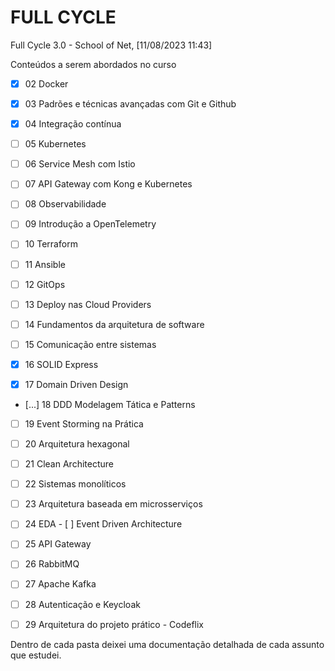 # FULL CYCLE
Full Cycle 3.0 - School of Net, [11/08/2023 11:43]

Conteúdos a serem abordados no curso

- [x] 02 Docker 

- [x] 03 Padrões e técnicas avançadas com Git e Github 

- [x] 04 Integração contínua 

- [ ] 05 Kubernetes 

- [ ] 06 Service Mesh com Istio 

- [ ] 07 API Gateway com Kong e Kubernetes 

- [ ] 08 Observabilidade 

- [ ] 09 Introdução a OpenTelemetry 

- [ ] 10 Terraform 

- [ ] 11 Ansible 

- [ ] 12 GitOps 

- [ ] 13 Deploy nas Cloud Providers 

- [ ] 14 Fundamentos da arquitetura de software 

- [ ] 15 Comunicação entre sistemas 

- [x] 16 SOLID Express 

- [x] 17 Domain Driven Design 

- [...] 18 DDD Modelagem Tática e Patterns 

- [ ] 19 Event Storming na Prática 

- [ ] 20 Arquitetura hexagonal 

- [ ] 21 Clean Architecture 

- [ ] 22 Sistemas monolíticos 

- [ ] 23 Arquitetura baseada em microsserviços 

- [ ] 24 EDA - [ ] Event Driven Architecture 

- [ ] 25 API Gateway 

- [ ] 26 RabbitMQ 

- [ ] 27 Apache Kafka 

- [ ] 28 Autenticação e Keycloak 

- [ ] 29 Arquitetura do projeto prático - Codeflix 

Dentro de cada pasta deixei uma documentação detalhada de cada assunto que estudei.